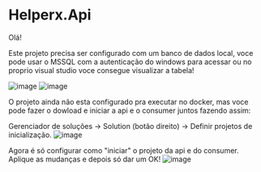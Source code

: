 # Helperx.Api

Olá! 

Este projeto precisa ser configurado com um banco de dados local, voce pode usar o MSSQL com a autenticação do windows para acessar ou no proprio visual studio voce consegue visualizar a tabela!

![image](https://github.com/daniellyaraujo/Helperx.Api/assets/48495720/d2fa4fd3-3d7e-48ac-9663-ec9ccbbd1377)
![image](https://github.com/daniellyaraujo/Helperx.Api/assets/48495720/d3a0bdc2-7c84-4c59-9ff1-b46e93d4947a)


O projeto ainda não esta configurado pra executar no docker, mas voce pode fazer o dowload e iniciar a api e o consumer juntos fazendo assim:

Gerenciador de soluções -> Solution (botão direito) -> Definir projetos de inicialização.
![image](https://github.com/daniellyaraujo/Helperx.Api/assets/48495720/d6e4ca7f-7009-4f5b-8fc2-6e7c5484d4eb)

Agora é só configurar como "iniciar" o projeto da api e do consumer.
Aplique as mudanças e depois só dar um OK!
![image](https://github.com/daniellyaraujo/Helperx.Api/assets/48495720/90b32b74-8289-466f-8119-0b615ce0d49d)

